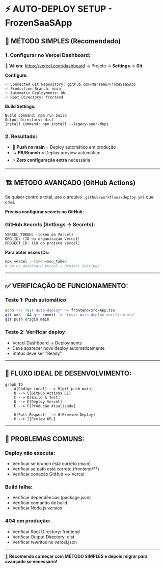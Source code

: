 # ⚡ AUTO-DEPLOY SETUP - FrozenSaaSApp

## 🎯 **MÉTODO SIMPLES (Recomendado)**

### **1. Configurar no Vercel Dashboard:**

🔗 **Vá em:** https://vercel.com/dashboard → Projeto → **Settings** → **Git**

**Configure:**
```
✅ Connected Git Repository: github.com/Marseau/FrozeSaaSApp
✅ Production Branch: main
✅ Automatic Deployments: ON
✅ Root Directory: frontend
```

**Build Settings:**
```
Build Command: npm run build
Output Directory: dist
Install Command: npm install --legacy-peer-deps
```

### **2. Resultado:**
- 🚀 **Push no main** = Deploy automático em produção
- 🔍 **PR/Branch** = Deploy preview automático
- ⚡ **Zero configuração extra** necessária

---

## 🏗️ **MÉTODO AVANÇADO (GitHub Actions)**

Se quiser controle total, use o arquivo `.github/workflows/deploy.yml` que criei.

**Precisa configurar secrets no GitHub:**

### **GitHub Secrets (Settings → Secrets):**
```
VERCEL_TOKEN: (token do Vercel)
ORG_ID: (ID da organização Vercel)
PROJECT_ID: (ID do projeto Vercel)
```

**Para obter esses IDs:**
```bash
npx vercel --token=seu_token
# Ou no dashboard Vercel → Project Settings
```

---

## ✅ **VERIFICAÇÃO DE FUNCIONAMENTO:**

### **Teste 1: Push automático**
```bash
echo "// Test auto-deploy" >> frontend/src/App.tsx
git add . && git commit -m "test: Auto-deploy verification"
git push origin main
```

### **Teste 2: Verificar deploy**
- Vercel Dashboard → Deployments
- Deve aparecer novo deploy automaticamente
- Status deve ser "Ready"

---

## 🎯 **FLUXO IDEAL DE DESENVOLVIMENTO:**

```mermaid
graph TD
    A[Código Local] --> B[git push main]
    B --> C[GitHub Actions CI]
    C --> D[Build & Test]
    D --> E[Deploy Vercel]
    E --> F[Produção Atualizada]
    
    G[Pull Request] --> H[Preview Deploy]
    H --> I[Review URL]
```

---

## 🚨 **PROBLEMAS COMUNS:**

### **Deploy não executa:**
- Verificar se branch está correto (main)
- Verificar se path está correto (frontend/**)
- Verificar conexão GitHub ↔ Vercel

### **Build falha:**
- Verificar dependências (package.json)
- Verificar comando de build
- Verificar Node.js version

### **404 em produção:**
- Verificar Root Directory: frontend
- Verificar Output Directory: dist
- Verificar rewrites no vercel.json

---

🎯 **Recomendo começar com MÉTODO SIMPLES e depois migrar para avançado se necessário!**